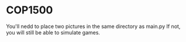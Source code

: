 # COP1500
You'll nedd to place two pictures in the same directory as main.py
If not, you will still be able to simulate games.
